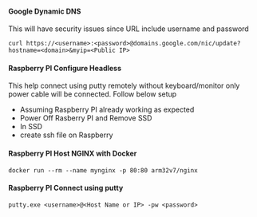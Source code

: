 #### Google Dynamic DNS
This will have security issues since URL include username and password
```
curl https://<username>:<password>@domains.google.com/nic/update?hostname=<domain>&myip=<Public IP>
```


#### Raspberry PI Configure Headless
This help connect using putty remotely without keyboard/monitor only power cable will be connected. Follow below setup
* Assuming Raspberry PI already working as expected
* Power Off Rasberry PI and Remove SSD
* In SSD
* create ssh file on Raspberry



#### Raspberry PI Host NGINX with Docker
```
docker run --rm --name mynginx -p 80:80 arm32v7/nginx 
```

#### Raspberry PI Connect using putty
```
putty.exe <username>@<Host Name or IP> -pw <password>
```
